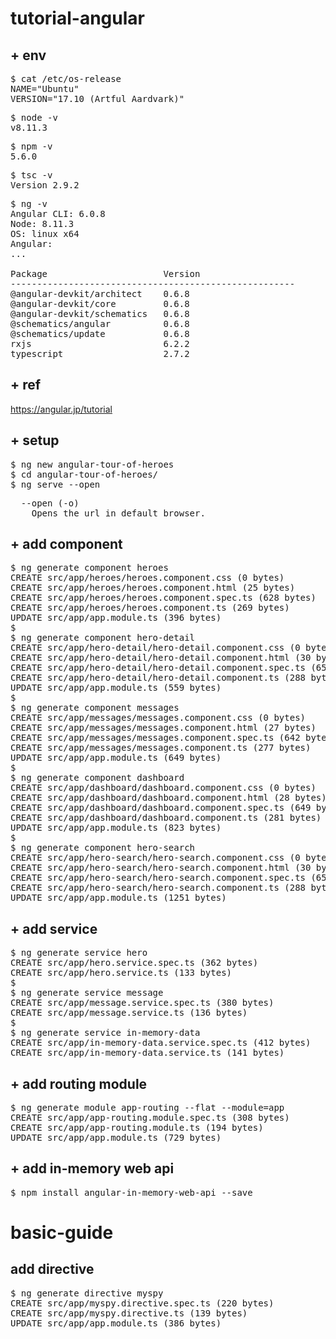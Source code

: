 # tutorial-angular

## + env
<pre>
$ cat /etc/os-release 
NAME="Ubuntu"
VERSION="17.10 (Artful Aardvark)"
</pre>
<pre>
$ node -v
v8.11.3
</pre>
<pre>
$ npm -v
5.6.0
</pre>
<pre>
$ tsc -v
Version 2.9.2
</pre>
<pre>
$ ng -v
Angular CLI: 6.0.8
Node: 8.11.3
OS: linux x64
Angular: 
... 

Package                      Version
------------------------------------------------------
@angular-devkit/architect    0.6.8
@angular-devkit/core         0.6.8
@angular-devkit/schematics   0.6.8
@schematics/angular          0.6.8
@schematics/update           0.6.8
rxjs                         6.2.2
typescript                   2.7.2
</pre>

## + ref

https://angular.jp/tutorial

## + setup
<pre>
$ ng new angular-tour-of-heroes
$ cd angular-tour-of-heroes/
$ ng serve --open
</pre>
<pre>
  --open (-o)
    Opens the url in default browser.
</pre>

## + add component
<pre>
$ ng generate component heroes
CREATE src/app/heroes/heroes.component.css (0 bytes)
CREATE src/app/heroes/heroes.component.html (25 bytes)
CREATE src/app/heroes/heroes.component.spec.ts (628 bytes)
CREATE src/app/heroes/heroes.component.ts (269 bytes)
UPDATE src/app/app.module.ts (396 bytes)
$
$ ng generate component hero-detail
CREATE src/app/hero-detail/hero-detail.component.css (0 bytes)
CREATE src/app/hero-detail/hero-detail.component.html (30 bytes)
CREATE src/app/hero-detail/hero-detail.component.spec.ts (657 bytes)
CREATE src/app/hero-detail/hero-detail.component.ts (288 bytes)
UPDATE src/app/app.module.ts (559 bytes)
$
$ ng generate component messages
CREATE src/app/messages/messages.component.css (0 bytes)
CREATE src/app/messages/messages.component.html (27 bytes)
CREATE src/app/messages/messages.component.spec.ts (642 bytes)
CREATE src/app/messages/messages.component.ts (277 bytes)
UPDATE src/app/app.module.ts (649 bytes)
$
$ ng generate component dashboard
CREATE src/app/dashboard/dashboard.component.css (0 bytes)
CREATE src/app/dashboard/dashboard.component.html (28 bytes)
CREATE src/app/dashboard/dashboard.component.spec.ts (649 bytes)
CREATE src/app/dashboard/dashboard.component.ts (281 bytes)
UPDATE src/app/app.module.ts (823 bytes)
$
$ ng generate component hero-search
CREATE src/app/hero-search/hero-search.component.css (0 bytes)
CREATE src/app/hero-search/hero-search.component.html (30 bytes)
CREATE src/app/hero-search/hero-search.component.spec.ts (657 bytes)
CREATE src/app/hero-search/hero-search.component.ts (288 bytes)
UPDATE src/app/app.module.ts (1251 bytes)
</pre>

## + add service
<pre>
$ ng generate service hero
CREATE src/app/hero.service.spec.ts (362 bytes)
CREATE src/app/hero.service.ts (133 bytes)
$
$ ng generate service message
CREATE src/app/message.service.spec.ts (380 bytes)
CREATE src/app/message.service.ts (136 bytes)
$
$ ng generate service in-memory-data
CREATE src/app/in-memory-data.service.spec.ts (412 bytes)
CREATE src/app/in-memory-data.service.ts (141 bytes)
</pre>

## + add routing module
<pre>
$ ng generate module app-routing --flat --module=app
CREATE src/app/app-routing.module.spec.ts (308 bytes)
CREATE src/app/app-routing.module.ts (194 bytes)
UPDATE src/app/app.module.ts (729 bytes)
</pre>

## + add in-memory web api
<pre>
$ npm install angular-in-memory-web-api --save
</pre>

# basic-guide

## add directive
<pre>
$ ng generate directive myspy
CREATE src/app/myspy.directive.spec.ts (220 bytes)
CREATE src/app/myspy.directive.ts (139 bytes)
UPDATE src/app/app.module.ts (386 bytes)
</pre>
